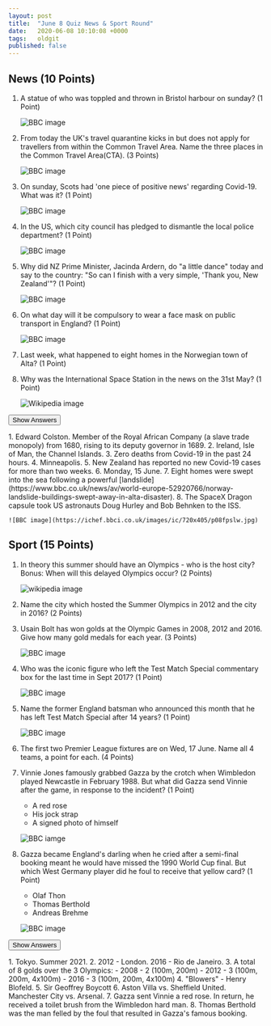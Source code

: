 ```yaml
---
layout: post
title:  "June 8 Quiz News & Sport Round"
date:   2020-06-08 10:10:08 +0000
tags:   oldgit
published: false
---
```


## News (10 Points)

1. A statue of who was toppled and thrown in Bristol harbour on sunday? (1 Point)

    ![BBC image](https://ichef.bbci.co.uk/news/490/cpsprodpb/A9E7/production/_112759434_mediaitem112759433.jpg)

2. From today the UK's travel quarantine kicks in but does not apply for travellers from within the Common Travel Area.
 Name the three places in the Common Travel Area(CTA). (3 Points)

    ![BBC image](https://ichef.bbci.co.uk/news/660/cpsprodpb/171FB/production/_112551749_mediaitem112551747.jpg)

3. On sunday, Scots had 'one piece of positive news' regarding Covid-19. What was it? (1 Point)

    ![BBC image](https://ichef.bbci.co.uk/news/660/cpsprodpb/1446F/production/_112755038_thanyoupa.jpg)

4. In the US, which city council has pledged to dismantle the local police department? (1 Point)

    ![BBC image](https://ichef.bbci.co.uk/news/660/cpsprodpb/14D9E/production/_112760458_0a75926d-72cb-4ede-8197-26780f26a837.jpg)

5. Why did NZ Prime Minister, Jacinda Ardern, do "a little dance" today
 and say to the country: "So can I finish with a very simple, 'Thank you, New Zealand'"? (1 Point)

    ![BBC image](https://ichef.bbci.co.uk/news/240/cpsprodpb/10622/production/_112760176_gettyimages-1248074439.jpg)

6. On what day will it be compulsory to wear a face mask on public transport in England? (1 Point)

    ![BBC image](https://ichef.bbci.co.uk/news/660/cpsprodpb/171FB/production/_112551749_mediaitem112551747.jpg)

7. Last week, what happened to eight homes in the Norwegian town of Alta? (1 Point)

8. Why was the International Space Station in the news on the 31st May? (1 Point)

    ![Wikipedia image](https://upload.wikimedia.org/wikipedia/commons/thumb/0/04/International_Space_Station_after_undocking_of_STS-132.jpg/300px-International_Space_Station_after_undocking_of_STS-132.jpg)

<button class="answer-button">Show Answers</button>
<div class="hide" markdown="1">
1. Edward Colston. Member of the Royal African Company (a slave trade monopoly) from 1680,
 rising to its deputy governor in 1689.
2. Ireland, Isle of Man, the Channel Islands.
3. Zero deaths from Covid-19 in the past 24 hours.
4. Minneapolis.
5. New Zealand has reported no new Covid-19 cases for more than two weeks.
6. Monday, 15 June.
7. Eight homes were swept into the sea following a powerful [landslide](https://www.bbc.co.uk/news/av/world-europe-52920766/norway-landslide-buildings-swept-away-in-alta-disaster).
8. The SpaceX Dragon capsule took US astronauts Doug Hurley and Bob Behnken to the ISS. 

    ![BBC image](https://ichef.bbci.co.uk/images/ic/720x405/p08fpslw.jpg)

</div>

## Sport (15 Points)

1. In theory this summer should have an Olympics - who is the host city?
 Bonus: When will this delayed Olympics occur? (2 Points)

    ![wikipedia image](https://upload.wikimedia.org/wikipedia/commons/thumb/5/5c/Olympic_rings_without_rims.svg/500px-Olympic_rings_without_rims.svg.png)

2. Name the city which hosted the Summer Olympics in 2012 and the city in 2016? (2 Points)

3. Usain Bolt has won golds at the Olympic Games in 2008, 2012 and 2016.
 Give how many gold medals for each year. (3 Points)

    ![BBC image](https://upload.wikimedia.org/wikipedia/commons/thumb/e/ef/Bolt_se_aposenta_com_medalha_de_ouro_no_4_x_100_metros_1039118-19.08.2016_frz-9565_%28cropped%29.jpg/235px-Bolt_se_aposenta_com_medalha_de_ouro_no_4_x_100_metros_1039118-19.08.2016_frz-9565_%28cropped%29.jpg)

4. Who was the iconic figure who left the Test Match Special commentary box for the last time in Sept 2017? (1 Point)

    ![BBC image](https://ichef.bbci.co.uk/onesport/cps/320/cpsprodpb/7F97/production/_112736623_overseasindex.jpg)

5. Name the former England batsman who announced this month that he has left Test Match Special after 14 years?
 (1 Point)

    ![BBC image](https://ichef.bbci.co.uk/onesport/cps/320/cpsprodpb/7F97/production/_112736623_overseasindex.jpg)

6. The first two Premier League fixtures are on Wed, 17 June. Name all 4 teams, a point for each. (4 Points)

7. Vinnie Jones famously grabbed Gazza by the crotch when Wimbledon played Newcastle in February 1988.
 But what did Gazza send Vinnie after the game, in response to the incident? (1 Point)
    - A red rose
    - His jock strap
    - A signed photo of himself

    ![BBC iamge](https://cdn.riddle.com/embeds/v2/images/q_80,f_png,c_fill,w_960,h_540/1c8/1c8fc4db5be85228f0982c142fbf2496.png)

8. Gazza became England's darling when he cried after a semi-final booking meant he
 would have missed the 1990 World Cup final. But which West Germany player did he foul
 to receive that yellow card? (1 Point)
    - Olaf Thon
    - Thomas Berthold
    - Andreas Brehme

   ![BBC image](https://cdn.riddle.com/embeds/v2/images/q_80,f_png,c_fill,w_960,h_540/289/28941a9dd7a1052bcf214c84086aebf5.png)

<p/>
<button class="answer-button">Show Answers</button>
<div class="hide" markdown="1">
1. Tokyo. Summer 2021.
2. 2012 - London. 2016 - Rio de Janeiro.
3. A total of 8 golds over the 3 Olympics:
    - 2008 - 2 (100m, 200m)
    - 2012 - 3 (100m, 200m, 4x100m)
    - 2016 - 3 (100m, 200m, 4x100m)
4. "Blowers" - Henry Blofeld.
5. Sir Geoffrey Boycott 
6. Aston Villa vs. Sheffield United. Manchester City vs. Arsenal.
7. Gazza sent Vinnie a red rose. In return, he received a toilet brush from the Wimbledon hard man.
8. Thomas Berthold was the man felled by the foul that resulted in Gazza's famous booking.
</div>

